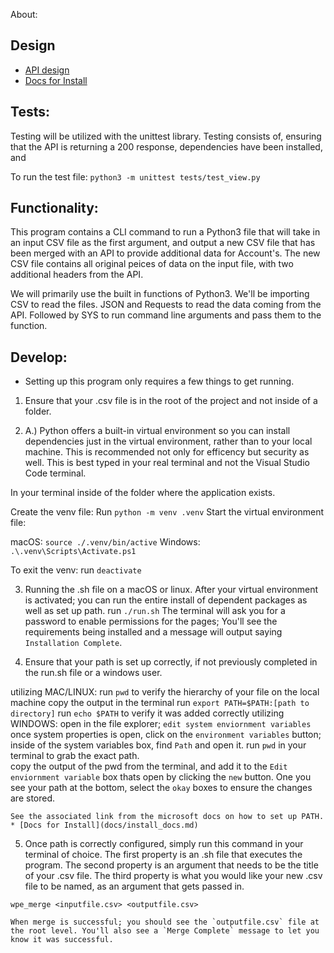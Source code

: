 About:


## Design
* [API design](docs/api.md)
* [Docs for Install](docs/install_docs.md)

## Tests:
Testing will be utilized with the unittest library.
Testing consists of, ensuring that the API is returning a 200 response,
dependencies have been installed, and 

To run the test file:
`python3 -m unittest tests/test_view.py`


## Functionality:
This program contains a CLI command to run a Python3 file that will take in an input CSV file as the first argument, and output a new CSV file that has been merged with an API to provide additional data for Account's. The new CSV file contains all original peices of data on the input file, with two additional headers from the API. 

We will primarily use the built in functions of Python3. We'll be importing CSV to read the files. JSON and Requests to read the data coming from the API. Followed by SYS to run command line arguments and pass them to the function. 


## Develop:
- Setting up this program only requires a few things to get running. 

1. Ensure that your .csv file is in the root of the project and not inside of a folder. 

2. A.) Python offers a built-in virtual environment so you can install dependencies just in the virtual environment, rather than to your local machine. 
This is recommended not only for efficency but security as well. 
This is best typed in your real terminal and not the Visual Studio Code terminal.

In your terminal inside of the folder where the application exists. 

Create the venv file:
Run `python -m venv .venv` 
Start the virtual environment file:

macOS:
`source ./.venv/bin/active`
Windows:
`.\.venv\Scripts\Activate.ps1`

To exit the venv:
run `deactivate`


3. Running the .sh file on a macOS or linux. 
    After your virtual environment is activated; you can run the entire install of dependent packages as well as set up path.
    run `./run.sh` 
    The terminal will ask you for a password to enable permissions for the pages; 
    You'll see the requirements being installed and a message will output saying 
    `Installation Complete`. 


4. Ensure that your path is set up correctly, if not previously completed in the run.sh file or a windows user. 

utilizing MAC/LINUX:
    run `pwd` to verify the hierarchy of your file on the local machine
    copy the output in the terminal 
    run `export PATH=$PATH:[path to directory]`
    run `echo $PATH` to verify it was added correctly 
utilizing WINDOWS:
    open in the file explorer;
    `edit system enviornment variables`
    once system properties is open, click on the `environment variables` button;
    inside of the system variables box, find `Path` and open it. 
    run `pwd` in your terminal to grab the exact path.  
    copy the output of the pwd from the terminal, and add it to
    the `Edit enviornment variable` box thats open by clicking the `new` 
    button. 
    One you see your path at the bottom, select the `okay` boxes to ensure the changes are stored. 

    See the associated link from the microsoft docs on how to set up PATH.
    * [Docs for Install](docs/install_docs.md)

<!-- windows registration of path is NOT successful. cli command is opening the page itself not running the .sh file -->


5. Once path is correctly configured, simply run this command in your terminal of choice. The first property is an .sh file that executes the program. The second property is an argument that needs to be the title of your .csv file. The third property is what you would like your new .csv file to be named, as an argument that gets passed in. 

` wpe_merge <inputfile.csv> <outputfile.csv> `

    When merge is successful; you should see the `outputfile.csv` file at the root level. You'll also see a `Merge Complete` message to let you know it was successful. 




